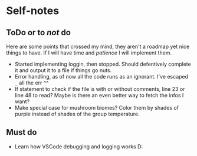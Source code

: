 # Self-notes

## ToDo or to *not* do

Here are some points that crossed my mind, they aren't a roadmap yet nice things to have. If I will have time and *patience* I will implement them.

* Started implementing loggin, then stopped. Should defentively complete it and output it to a file if things go nuts.
* Error handling, as of now all the code runs as an ignorant. I've escaped `_` all the err ^^
* If statement to check if the file is with or without comments, line 23 or line 48 to read? Maybe is there an even better way to fetch the infos I want?
* Make special case for mushroom biomes? Color them by shades of purple instead of shades of the group temperature.

## Must do

* Learn how VSCode debugging and logging works D: